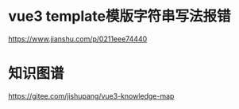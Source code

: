 # vue3 template模版字符串写法报错

https://www.jianshu.com/p/0211eee74440

# 知识图谱

https://gitee.com/jishupang/vue3-knowledge-map

